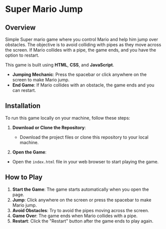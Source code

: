# Super Mario Jump

## Overview

Simple Super mario game where you control Mario and help him jump over obstacles. The objective is to avoid colliding with pipes as they move across the screen. If Mario collides with a pipe, the game ends, and you have the option to restart.

This game is built using **HTML**, **CSS**, and **JavaScript**.

- **Jumping Mechanic**: Press the spacebar or click anywhere on the screen to make Mario jump.
- **End Game**: If Mario collides with an obstacle, the game ends and you can restart.

## Installation

To run this game locally on your machine, follow these steps:

1. **Download or Clone the Repository**:
   - Download the project files or clone this repository to your local machine.

2. **Open the Game**:
- Open the `index.html` file in your web browser to start playing the game.

## How to Play

1. **Start the Game**: The game starts automatically when you open the page.
2. **Jump**: Click anywhere on the screen or press the spacebar to make Mario jump.
3. **Avoid Obstacles**: Try to avoid the pipes moving across the screen.
4. **Game Over**: The game ends when Mario collides with a pipe.
5. **Restart**: Click the "Restart" button after the game ends to play again.


